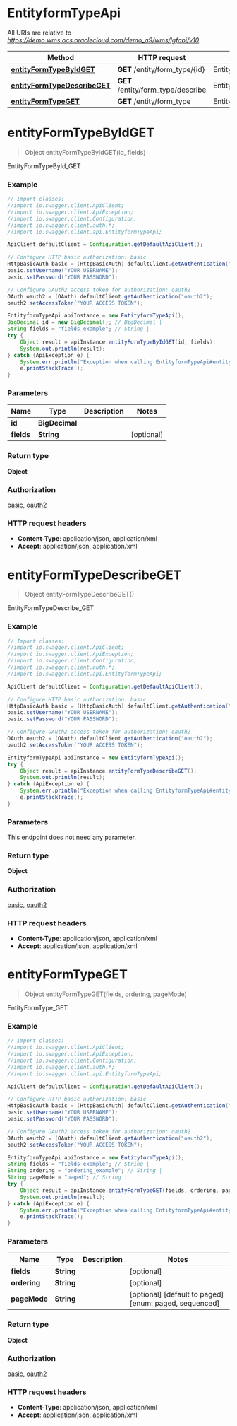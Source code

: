 # EntityformTypeApi

All URIs are relative to *https://demo.wms.ocs.oraclecloud.com/demo_a9/wms/lgfapi/v10*

Method | HTTP request | Description
------------- | ------------- | -------------
[**entityFormTypeByIdGET**](EntityformTypeApi.md#entityFormTypeByIdGET) | **GET** /entity/form_type/{id} | EntityFormTypeById_GET
[**entityFormTypeDescribeGET**](EntityformTypeApi.md#entityFormTypeDescribeGET) | **GET** /entity/form_type/describe | EntityFormTypeDescribe_GET
[**entityFormTypeGET**](EntityformTypeApi.md#entityFormTypeGET) | **GET** /entity/form_type | EntityFormType_GET


<a name="entityFormTypeByIdGET"></a>
# **entityFormTypeByIdGET**
> Object entityFormTypeByIdGET(id, fields)

EntityFormTypeById_GET



### Example
```java
// Import classes:
//import io.swagger.client.ApiClient;
//import io.swagger.client.ApiException;
//import io.swagger.client.Configuration;
//import io.swagger.client.auth.*;
//import io.swagger.client.api.EntityformTypeApi;

ApiClient defaultClient = Configuration.getDefaultApiClient();

// Configure HTTP basic authorization: basic
HttpBasicAuth basic = (HttpBasicAuth) defaultClient.getAuthentication("basic");
basic.setUsername("YOUR USERNAME");
basic.setPassword("YOUR PASSWORD");

// Configure OAuth2 access token for authorization: oauth2
OAuth oauth2 = (OAuth) defaultClient.getAuthentication("oauth2");
oauth2.setAccessToken("YOUR ACCESS TOKEN");

EntityformTypeApi apiInstance = new EntityformTypeApi();
BigDecimal id = new BigDecimal(); // BigDecimal | 
String fields = "fields_example"; // String | 
try {
    Object result = apiInstance.entityFormTypeByIdGET(id, fields);
    System.out.println(result);
} catch (ApiException e) {
    System.err.println("Exception when calling EntityformTypeApi#entityFormTypeByIdGET");
    e.printStackTrace();
}
```

### Parameters

Name | Type | Description  | Notes
------------- | ------------- | ------------- | -------------
 **id** | **BigDecimal**|  |
 **fields** | **String**|  | [optional]

### Return type

**Object**

### Authorization

[basic](../README.md#basic), [oauth2](../README.md#oauth2)

### HTTP request headers

 - **Content-Type**: application/json, application/xml
 - **Accept**: application/json, application/xml

<a name="entityFormTypeDescribeGET"></a>
# **entityFormTypeDescribeGET**
> Object entityFormTypeDescribeGET()

EntityFormTypeDescribe_GET



### Example
```java
// Import classes:
//import io.swagger.client.ApiClient;
//import io.swagger.client.ApiException;
//import io.swagger.client.Configuration;
//import io.swagger.client.auth.*;
//import io.swagger.client.api.EntityformTypeApi;

ApiClient defaultClient = Configuration.getDefaultApiClient();

// Configure HTTP basic authorization: basic
HttpBasicAuth basic = (HttpBasicAuth) defaultClient.getAuthentication("basic");
basic.setUsername("YOUR USERNAME");
basic.setPassword("YOUR PASSWORD");

// Configure OAuth2 access token for authorization: oauth2
OAuth oauth2 = (OAuth) defaultClient.getAuthentication("oauth2");
oauth2.setAccessToken("YOUR ACCESS TOKEN");

EntityformTypeApi apiInstance = new EntityformTypeApi();
try {
    Object result = apiInstance.entityFormTypeDescribeGET();
    System.out.println(result);
} catch (ApiException e) {
    System.err.println("Exception when calling EntityformTypeApi#entityFormTypeDescribeGET");
    e.printStackTrace();
}
```

### Parameters
This endpoint does not need any parameter.

### Return type

**Object**

### Authorization

[basic](../README.md#basic), [oauth2](../README.md#oauth2)

### HTTP request headers

 - **Content-Type**: application/json, application/xml
 - **Accept**: application/json, application/xml

<a name="entityFormTypeGET"></a>
# **entityFormTypeGET**
> Object entityFormTypeGET(fields, ordering, pageMode)

EntityFormType_GET



### Example
```java
// Import classes:
//import io.swagger.client.ApiClient;
//import io.swagger.client.ApiException;
//import io.swagger.client.Configuration;
//import io.swagger.client.auth.*;
//import io.swagger.client.api.EntityformTypeApi;

ApiClient defaultClient = Configuration.getDefaultApiClient();

// Configure HTTP basic authorization: basic
HttpBasicAuth basic = (HttpBasicAuth) defaultClient.getAuthentication("basic");
basic.setUsername("YOUR USERNAME");
basic.setPassword("YOUR PASSWORD");

// Configure OAuth2 access token for authorization: oauth2
OAuth oauth2 = (OAuth) defaultClient.getAuthentication("oauth2");
oauth2.setAccessToken("YOUR ACCESS TOKEN");

EntityformTypeApi apiInstance = new EntityformTypeApi();
String fields = "fields_example"; // String | 
String ordering = "ordering_example"; // String | 
String pageMode = "paged"; // String | 
try {
    Object result = apiInstance.entityFormTypeGET(fields, ordering, pageMode);
    System.out.println(result);
} catch (ApiException e) {
    System.err.println("Exception when calling EntityformTypeApi#entityFormTypeGET");
    e.printStackTrace();
}
```

### Parameters

Name | Type | Description  | Notes
------------- | ------------- | ------------- | -------------
 **fields** | **String**|  | [optional]
 **ordering** | **String**|  | [optional]
 **pageMode** | **String**|  | [optional] [default to paged] [enum: paged, sequenced]

### Return type

**Object**

### Authorization

[basic](../README.md#basic), [oauth2](../README.md#oauth2)

### HTTP request headers

 - **Content-Type**: application/json, application/xml
 - **Accept**: application/json, application/xml

